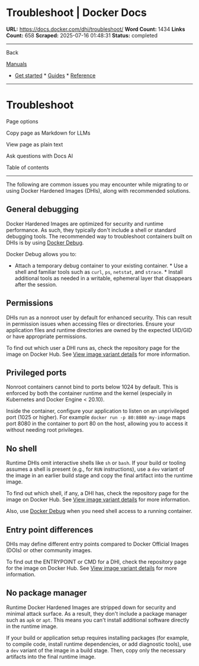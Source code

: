 # Troubleshoot | Docker Docs

**URL:** https://docs.docker.com/dhi/troubleshoot/
**Word Count:** 1434
**Links Count:** 658
**Scraped:** 2025-07-16 01:48:31
**Status:** completed

---

Back

[Manuals](https://docs.docker.com/manuals/)

  * [Get started](https://docs.docker.com/get-started/)   * [Guides](https://docs.docker.com/guides/)   * [Reference](https://docs.docker.com/reference/)

* * *

# Troubleshoot

Page options

Copy page as Markdown for LLMs

View page as plain text

Ask questions with Docs AI

Table of contents

* * *

The following are common issues you may encounter while migrating to or using Docker Hardened Images \(DHIs\), along with recommended solutions.

## General debugging

Docker Hardened Images are optimized for security and runtime performance. As such, they typically don't include a shell or standard debugging tools. The recommended way to troubleshoot containers built on DHIs is by using [Docker Debug](https://docs.docker.com/dhi/how-to/debug/).

Docker Debug allows you to:

  * Attach a temporary debug container to your existing container.   * Use a shell and familiar tools such as `curl`, `ps`, `netstat`, and `strace`.   * Install additional tools as needed in a writable, ephemeral layer that disappears after the session.

## Permissions

DHIs run as a nonroot user by default for enhanced security. This can result in permission issues when accessing files or directories. Ensure your application files and runtime directories are owned by the expected UID/GID or have appropriate permissions.

To find out which user a DHI runs as, check the repository page for the image on Docker Hub. See [View image variant details](https://docs.docker.com/dhi/how-to/explore/#view-image-variant-details) for more information.

## Privileged ports

Nonroot containers cannot bind to ports below 1024 by default. This is enforced by both the container runtime and the kernel \(especially in Kubernetes and Docker Engine < 20.10\).

Inside the container, configure your application to listen on an unprivileged port \(1025 or higher\). For example `docker run -p 80:8080 my-image` maps port 8080 in the container to port 80 on the host, allowing you to access it without needing root privileges.

## No shell

Runtime DHIs omit interactive shells like `sh` or `bash`. If your build or tooling assumes a shell is present \(e.g., for `RUN` instructions\), use a `dev` variant of the image in an earlier build stage and copy the final artifact into the runtime image.

To find out which shell, if any, a DHI has, check the repository page for the image on Docker Hub. See [View image variant details](https://docs.docker.com/dhi/how-to/explore/#view-image-variant-details) for more information.

Also, use [Docker Debug](https://docs.docker.com/dhi/how-to/debug/) when you need shell access to a running container.

## Entry point differences

DHIs may define different entry points compared to Docker Official Images \(DOIs\) or other community images.

To find out the ENTRYPOINT or CMD for a DHI, check the repository page for the image on Docker Hub. See [View image variant details](https://docs.docker.com/dhi/how-to/explore/#view-image-variant-details) for more information.

## No package manager

Runtime Docker Hardened Images are stripped down for security and minimal attack surface. As a result, they don't include a package manager such as `apk` or `apt`. This means you can't install additional software directly in the runtime image.

If your build or application setup requires installing packages \(for example, to compile code, install runtime dependencies, or add diagnostic tools\), use a `dev` variant of the image in a build stage. Then, copy only the necessary artifacts into the final runtime image.